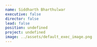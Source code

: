 ```yaml
---
name: Siddharth Bharthulwar
executive: false
director: false
lead: false
position: undefined
project: undefined
image: ../assets/default_exec_image.png
---
```

